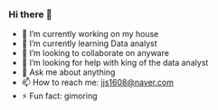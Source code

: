 ### Hi there 👋

- 🔭 I’m currently working on my house
- 🌱 I’m currently learning Data analyst
- 👯 I’m looking to collaborate on anyware
- 🤔 I’m looking for help with king of the data analyst
- 💬 Ask me about anything
- 📫 How to reach me: jjs1608@naver.com
- ⚡ Fun fact: gimoring
